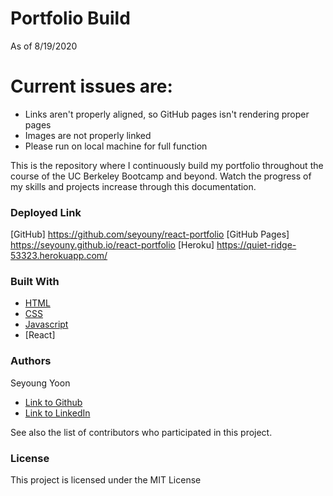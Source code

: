 # Portfolio Build

As of 8/19/2020
# Current issues are: 
* Links aren't properly aligned, so GitHub pages isn't rendering proper pages
* Images are not properly linked
* Please run on local machine for full function

This is the repository where I continuously build my portfolio throughout the course of the UC Berkeley Bootcamp and beyond. 
Watch the progress of my skills and projects increase through this documentation.


### Deployed Link
[GitHub] https://github.com/seyouny/react-portfolio
[GitHub Pages] https://seyouny.github.io/react-portfolio
[Heroku] https://quiet-ridge-53323.herokuapp.com/

### Built With

* [HTML](https://developer.mozilla.org/en-US/docs/Web/HTML)
* [CSS](https://developer.mozilla.org/en-US/docs/Web/CSS)
* [Javascript](https://developer.mozilla.org/en-US/docs/Web/JavaScript)
* [React]


### Authors

Seyoung Yoon

- [Link to Github](https://github.com/seyouny)
- [Link to LinkedIn](https://www.linkedin.com/in/seyouny/)

See also the list of contributors who participated in this project.

### License
This project is licensed under the MIT License
